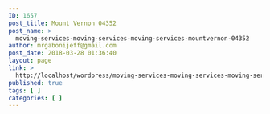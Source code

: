 ```yaml
---
ID: 1657
post_title: Mount Vernon 04352
post_name: >
  moving-services-moving-services-moving-services-mountvernon-04352
author: mrgabonijeff@gmail.com
post_date: 2018-03-28 01:36:40
layout: page
link: >
  http://localhost/wordpress/moving-services-moving-services-moving-services-mountvernon-04352/
published: true
tags: [ ]
categories: [ ]
---
```

